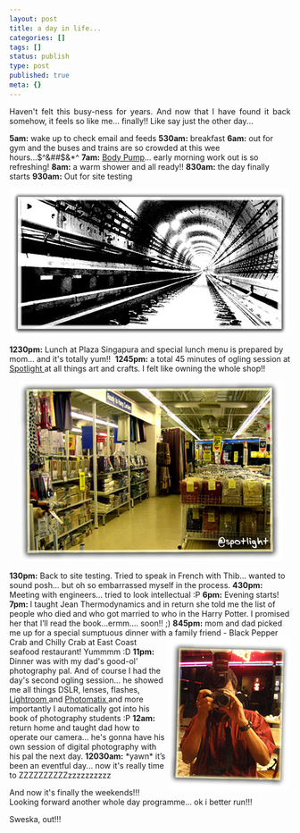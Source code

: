 ```yaml
---
layout: post
title: a day in life...
categories: []
tags: []
status: publish
type: post
published: true
meta: {}
---
```

<p align="justify">Haven't felt this busy-ness for years. And now that I have found it back somehow, it feels so like me... finally!! Like say just the other day...</p>
<strong>5am:</strong> wake up to check email and feeds
<strong>530am:</strong> breakfast
<strong>6am:</strong> out for gym and the buses and trains are so crowded at this wee hours...$^&amp;##$&amp;*^
<strong>7am:</strong> <a href="http://en.wikipedia.org/wiki/Body_pump">Body Pump</a>... early morning work out is so refreshing!
<strong>8am:</strong> a warm shower and all ready!!
<strong>830am:</strong> the day finally starts
<strong>930am:</strong> Out for site testing
<p align="center"><img src="/img/site23704890435.jpg" /></p>
<strong>1230pm:</strong> Lunch at Plaza Singapura and special lunch menu is prepared by mom... and it's totally yum!! 
<strong>1245pm:</strong> a total 45 minutes of ogling session at <a href="http://www.spotlight.com.sg/">Spotlight </a>at all things art and crafts. I felt like owning the whole shop!! 
<p align="center"> <img src="/img/spotlight7842397890234423.jpg" /></p>

<p align="left"><strong>130pm:</strong> Back to site testing. Tried to speak in French with Thib... wanted to sound posh... but oh so embarrassed myself in the process.
<strong>430pm:</strong> Meeting with engineers... tried to look intellectual :P
<strong>6pm:</strong> Evening starts!
<strong>7pm: </strong>I taught Jean Thermodynamics and in return she told me the list of people who died and who got married to who in the Harry Potter. I promised her that I’ll read the book...ermm.... soon!! ;)
<strong>845pm:</strong> mom and dad picked me up for a special sumptuous dinner with a family friend -<img align="right" src="/img/dinner273408234.jpg" /> Black Pepper Crab and Chilly Crab at East Coast seafood restaurant! Yummmm :D
<strong>11pm:</strong> Dinner was with my dad's good-ol' photography pal. And of course I had the day's second ogling session... he showed me all things DSLR, lenses, flashes, <a href="http://www.adobe.com/products/photoshoplightroom/">Lightroom </a>and <a href="http://www.adobe.com/products/photoshoplightroom/">Photomatix </a>and more importantly I automatically got into his book of photography students :P
<strong>12am:</strong> return home and taught dad how to operate our camera... he's gonna have his own session of digital photography with his pal the next day.
<strong>12030am:</strong> *yawn* it’s been an eventful day... now it's really time to ZZZZZZZZZZzzzzzzzzzz

And now it's finally the weekends!!! Looking forward another whole day programme... ok i better run!!!

Sweska, out!!! 
